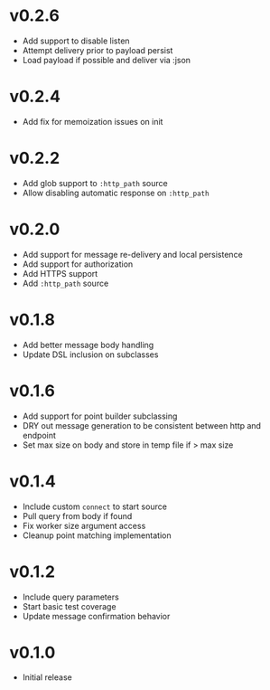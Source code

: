 # v0.2.6
* Add support to disable listen
* Attempt delivery prior to payload persist
* Load payload if possible and deliver via :json

# v0.2.4
* Add fix for memoization issues on init

# v0.2.2
* Add glob support to `:http_path` source
* Allow disabling automatic response on `:http_path`

# v0.2.0
* Add support for message re-delivery and local persistence
* Add support for authorization
* Add HTTPS support
* Add `:http_path` source

# v0.1.8
* Add better message body handling
* Update DSL inclusion on subclasses

# v0.1.6
* Add support for point builder subclassing
* DRY out message generation to be consistent between http and endpoint
* Set max size on body and store in temp file if > max size

# v0.1.4
* Include custom `connect` to start source
* Pull query from body if found
* Fix worker size argument access
* Cleanup point matching implementation

# v0.1.2
* Include query parameters
* Start basic test coverage
* Update message confirmation behavior

# v0.1.0
* Initial release
